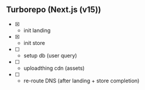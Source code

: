 ## Turborepo (Next.js (v15))

- [x] - init landing
- [x] - init store
- [ ] - setup db (user query)
- [ ] - uploadthing cdn (assets)
- [ ] - re-route DNS (after landing + store completion)

